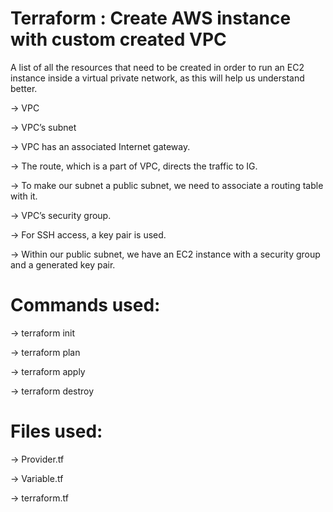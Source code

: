 # Terraform : Create AWS instance with custom created VPC

A list of all the resources that need to be created in order to run an EC2 instance inside a virtual private network, as this will help us understand better.

-> VPC 

-> VPC’s subnet 

-> VPC has an associated Internet gateway.

-> The route, which is a part of VPC, directs the traffic to IG. 

-> To make our subnet a public subnet, we need to associate a routing table with it. 

-> VPC’s security group. 

-> For SSH access, a key pair is used. 

-> Within our public subnet, we have an EC2 instance with a security group and a generated key pair. 

# Commands used:

-> terraform init 

-> terraform plan 

-> terraform apply 

-> terraform destroy 


# Files used:

-> Provider.tf

-> Variable.tf

-> terraform.tf
